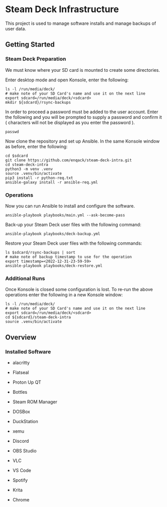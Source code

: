 # Steam Deck Infrastructure

This project is used to manage software installs and manage backups of user data.

## Getting Started

### Steam Deck Preparation

We must know where your SD card is mounted to create some directories.

Enter desktop mode and open Konsole, enter the following:

```
ls -l /run/media/deck/
# make note of your SD Card's name and use it on the next line
export sdcard=/run/media/deck/<sdcard>
mkdir ${sdcard}/rsync-backups
```

In order to proceed a password must be added to the user account. Enter the following and you will be prompted to supply a password and confirm it ( characters will not be displayed as you enter the password ).

```
passwd
```

Now clone the repository and set up Ansible. In the same Konsole window as before, enter the following:

```
cd $sdcard
git clone https://github.com/enqack/steam-deck-intra.git
cd steam-deck-intra
python3 -m venv .venv
source .venv/bin/activate
pip3 install -r python-req.txt
ansible-galaxy install -r ansible-req.yml
```

### Operations

Now you can run Ansible to install and configure the software. 

```
ansible-playbook playbooks/main.yml --ask-become-pass
```

Back-up your Steam Deck user files with the following command:

```
ansible-playbook playbooks/deck-backup.yml
```

Restore your Steam Deck user files with the following commands:

```
ls $sdcard/rsync-backups | sort
# make note of backup timestamp to use for the operation
export timestamp=<2022-12-31-23-59-59>
ansible-playbook playbooks/deck-restore.yml
```

### Additional Runs

Once Konsole is closed some configuration is lost. To re-run the above operations enter the following in a new Konsole window:

```
ls -l /run/media/deck/
# make note of your SD Card's name and use it on the next line
export sdcard=/run/media/deck/<sdcard>
cd ${sdcard}/steam-deck-intra
source .venv/bin/activate
```

## Overview

### Installed Software

* alacritty

* Flatseal
* Proton Up QT
* Bottles

* Steam ROM Manager
* DOSBox
* DuckStation
* xemu

* Discord
* OBS Studio
* VLC
* VS Code
* Spotify
* Krita
* Chrome
